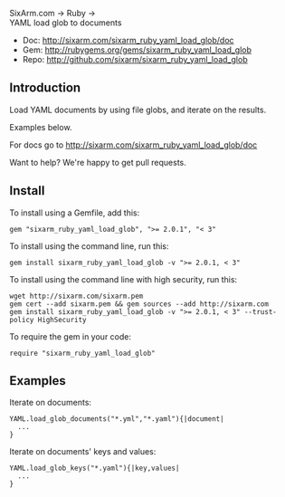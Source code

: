 SixArm.com → Ruby → <br> YAML load glob to documents


* Doc: <http://sixarm.com/sixarm_ruby_yaml_load_glob/doc>
* Gem: <http://rubygems.org/gems/sixarm_ruby_yaml_load_glob>
* Repo: <http://github.com/sixarm/sixarm_ruby_yaml_load_glob>
<!--HEADER-SHUT-->


## Introduction

Load YAML documents by using file globs, and iterate on the results.

Examples below.

For docs go to <http://sixarm.com/sixarm_ruby_yaml_load_glob/doc>

Want to help? We're happy to get pull requests.


<!--INSTALL-OPEN-->

## Install

To install using a Gemfile, add this:

    gem "sixarm_ruby_yaml_load_glob", ">= 2.0.1", "< 3"

To install using the command line, run this:

    gem install sixarm_ruby_yaml_load_glob -v ">= 2.0.1, < 3"

To install using the command line with high security, run this:

    wget http://sixarm.com/sixarm.pem
    gem cert --add sixarm.pem && gem sources --add http://sixarm.com
    gem install sixarm_ruby_yaml_load_glob -v ">= 2.0.1, < 3" --trust-policy HighSecurity

To require the gem in your code:

    require "sixarm_ruby_yaml_load_glob"

<!--INSTALL-SHUT-->

## Examples

Iterate on documents:

    YAML.load_glob_documents("*.yml","*.yaml"){|document|
      ...
    }

Iterate on documents' keys and values:

    YAML.load_glob_keys("*.yaml"){|key,values|
      ...
    }
